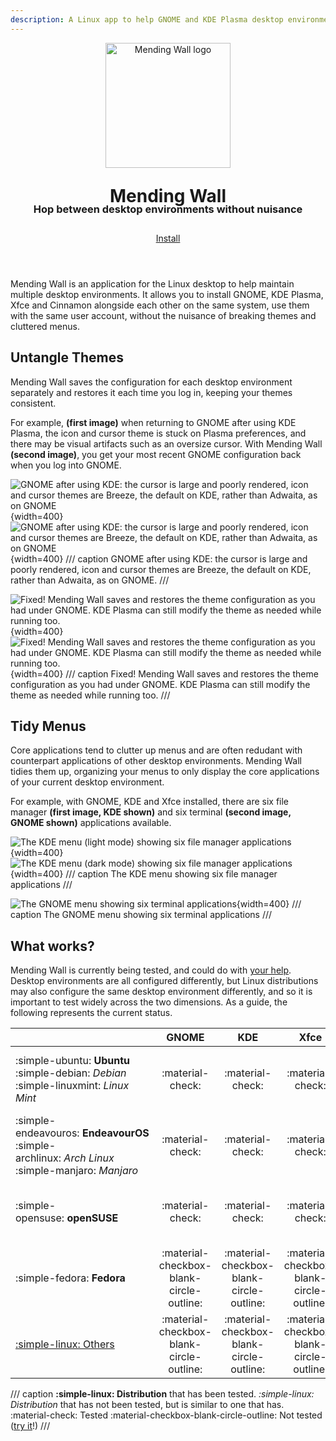 ```yaml
---
description: A Linux app to help GNOME and KDE Plasma desktop environments be more neighborly.
---
```


<div style="text-align:center;">
  <p><img src="assets/logo.svg" width="200" height="200" alt="Mending Wall logo"></p>
  <h1 style="margin-top:1em;"><strong>Mending Wall</strong></h1>
  <h3 style="margin-top:-1.5em;"><strong>Hop between desktop environments without nuisance</strong></h3>
  <p style="margin-top:2em;margin-bottom:4em;">
    <a href="/getting-started" class="md-button md-button--primary">Install</a>
  </p>
</div>

Mending Wall is an application for the Linux desktop to help maintain multiple desktop environments. It allows you to install GNOME, KDE Plasma, Xfce and Cinnamon alongside each other on the same system, use them with the same user account, without the nuisance of breaking themes and cluttered menus.

## Untangle Themes

Mending Wall saves the configuration for each desktop environment separately and restores it each time you log in, keeping your themes consistent.

For example, **(first image)** when returning to GNOME after using KDE Plasma, the icon and cursor theme is stuck on Plasma preferences, and there may be visual artifacts such as an oversize cursor. With Mending Wall **(second image)**, you get your most recent GNOME configuration back when you log into GNOME.

![GNOME after using KDE: the cursor is large and poorly rendered, icon and cursor themes are Breeze, the default on KDE, rather than Adwaita, as on GNOME](assets/gnome_broken_light.png#only-light){width=400}![GNOME after using KDE: the cursor is large and poorly rendered, icon and cursor themes are Breeze, the default on KDE, rather than Adwaita, as on GNOME](assets/gnome_broken_dark.png#only-dark){width=400}
/// caption
GNOME after using KDE: the cursor is large and poorly rendered, icon and cursor themes are Breeze, the default on KDE, rather than Adwaita, as on GNOME.
///

![Fixed! Mending Wall saves and restores the theme configuration as you had under GNOME. KDE Plasma can still modify the theme as needed while running too.](assets/gnome_fixed_light.png#only-light){width=400}![Fixed! Mending Wall saves and restores the theme configuration as you had under GNOME. KDE Plasma can still modify the theme as needed while running too.](assets/gnome_fixed_dark.png#only-dark){width=400}
/// caption
Fixed! Mending Wall saves and restores the theme configuration as you had under GNOME. KDE Plasma can still modify the theme as needed while running too.
///

## Tidy Menus

Core applications tend to clutter up menus and are often redudant with counterpart applications of other desktop environments. Mending Wall tidies them up, organizing your menus to only display the core applications of your current desktop environment.

For example, with GNOME, KDE and Xfce installed, there are six file manager **(first image, KDE shown)** and six terminal **(second image, GNOME shown)** applications available. 
    
![The KDE menu (light mode) showing six file manager applications](assets/kde_many_file_manager_apps_light.png#only-light){width=400}![The KDE menu (dark mode) showing six file manager applications](assets/kde_many_file_manager_apps_dark.png#only-dark){width=400}
/// caption
The KDE menu showing six file manager applications
///

![The GNOME menu showing six terminal applications](assets/gnome_many_terminal_apps.png){width=400}
/// caption
The GNOME menu showing six terminal applications
///

## What works?

Mending Wall is currently being tested, and could do with [your help](how-you-can-help.md). Desktop environments are all configured differently, but Linux distributions may also configure the same desktop environment differently, and so it is important to test widely across the two dimensions. As a guide, the following represents the current status.

|              | GNOME | KDE | Xfce | Cinnamon | [Others](how-you-can-help.md) |
| ------------ | :---: | :-: | :--: | :------: | :----: |
| :simple-ubuntu:&nbsp;**Ubuntu**<br/>:simple-debian:&nbsp;*Debian*<br/>:simple-linuxmint:&nbsp;*Linux Mint* | :material-check: | :material-check: | :material-check: | :material-check: | :material-checkbox-blank-circle-outline: |
| :simple-endeavouros:&nbsp;**EndeavourOS**<br/>:simple-archlinux:&nbsp;*Arch&nbsp;Linux*<br/>:simple-manjaro:&nbsp;*Manjaro*| :material-check: | :material-check: |  :material-check: |  :material-check:| :material-checkbox-blank-circle-outline: |
| :simple-opensuse:&nbsp;**openSUSE** | :material-check: | :material-check: | :material-check: | :material-check: | :material-checkbox-blank-circle-outline: |
| :simple-fedora:&nbsp;**Fedora** | :material-checkbox-blank-circle-outline: | :material-checkbox-blank-circle-outline: | :material-checkbox-blank-circle-outline: | :material-checkbox-blank-circle-outline: | :material-checkbox-blank-circle-outline: |
| [:simple-linux: Others](how-you-can-help.md) | :material-checkbox-blank-circle-outline: | :material-checkbox-blank-circle-outline: | :material-checkbox-blank-circle-outline: | :material-checkbox-blank-circle-outline: | :material-checkbox-blank-circle-outline: |
/// caption
**:simple-linux: Distribution** that has been tested. *:simple-linux: Distribution* that has not been tested, but is similar to one that has. :material-check: Tested :material-checkbox-blank-circle-outline: Not tested ([try it](getting-started.md)!)
///

